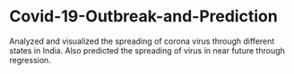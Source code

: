 # Covid-19-Outbreak-and-Prediction
Analyzed and visualized the spreading of corona virus through different states in India. Also predicted the spreading of virus in near future through regression.

